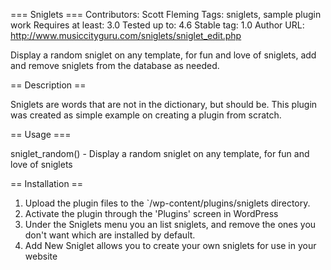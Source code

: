=== Sniglets ===
Contributors: Scott Fleming
Tags: sniglets, sample plugin work
Requires at least: 3.0
Tested up to: 4.6
Stable tag: 1.0
Author URL: http://www.musiccityguru.com/sniglets/sniglet_edit.php

Display a random sniglet on any template, for fun and love of sniglets, add and remove
sniglets from the database as needed.

== Description ==

Sniglets are words that are not in the dictionary, but should be.
This plugin was created as simple example on creating a plugin from scratch.

== Usage ===

sniglet_random() - Display a random sniglet on any template, for fun and love of sniglets


== Installation ==

1. Upload the plugin files to the `/wp-content/plugins/sniglets directory.
2. Activate the plugin through the 'Plugins' screen in WordPress
3. Under the Sniglets menu you an list sniglets, and remove the ones you don't want
   which are installed by default.
4. Add New Sniglet allows you to create your own sniglets for use in your website
